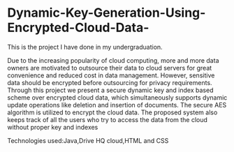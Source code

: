 # Dynamic-Key-Generation-Using-Encrypted-Cloud-Data-
This is the project I have done in my undergraduation.

Due to the increasing popularity of cloud computing, more and more data owners are
motivated to outsource their data to cloud servers for great convenience and reduced cost in
data management. However, sensitive data should be encrypted before outsourcing for
privacy requirements. Through this project we present a secure dynamic key and index based
scheme over encrypted cloud data, which simultaneously supports dynamic update operations
like deletion and insertion of documents. The secure AES algorithm is utilized to encrypt the
cloud data. The proposed system also keeps track of all the users who try to access the data
from the cloud without proper key and indexes

Technologies used:Java,Drive HQ cloud,HTML and CSS
